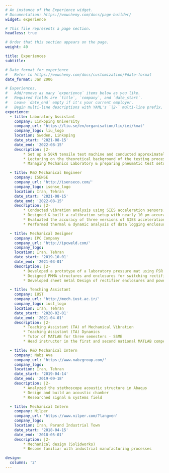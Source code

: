 ```yaml
---
# An instance of the Experience widget.
# Documentation: https://wowchemy.com/docs/page-builder/
widget: experience

# This file represents a page section.
headless: true

# Order that this section appears on the page.
weight: 40

title: Experiences
subtitle:

# Date format for experience
#   Refer to https://wowchemy.com/docs/customization/#date-format
date_format: Jan 2006

# Experiences.
#   Add/remove as many `experience` items below as you like.
#   Required fields are `title`, `company`, and `date_start`.
#   Leave `date_end` empty if it's your current employer.
#   Begin multi-line descriptions with YAML's `|2-` multi-line prefix.
experience:
  - title: Laboratory Assistant
    company: Linkoping University
    company_url: 'https://liu.se/en/organisation/liu/iei/kmat'
    company_logo: liu_logo
    location: Sweden, Linkoping
    date_start: '2021-08-15'
    date_end: '2022-08-15'
    description: |2-
        * Set up a 50kN tensile test machine and conducted approximately 150 tests in total (ISO 6892) at KMAT Lab.
        * Lecturing on the theoretical background of the testing process
        * Managing Mechanics Laboratory & preparing pneumatic test setup - FLUMES Lab

  - title: R&D Mechanical Engineer
    company: ISENSE
    company_url: 'http://isenseco.com/'
    company_logo: isense_logo
    location: Iran, Tehran
    date_start: '2021-08-15'
    date_end: '2022-08-15'
    description: |2-
        * Conducted vibration analysis using SIES acceleration sensors; diagnosed looseness for post-earthquake damage assessment devices, performed signal processing, and researched mechanical joints.
        * Designed & built a calibration setup with nearly 10 μm accuracy for crack meters.
        * Evaluated the accuracy of three versions of SIES acceleration sensors.
        * Performed thermal & dynamic analysis of data logging enclosures and prepared final revisions for manufacturing.

  - title: Mechanical Designer
    company: IPC Company
    company_url: 'http://ipcweld.com/'
    company_logo:
    location: Iran, Tehran
    date_start: '2019-10-01'
    date_end: '2021-03-01'
    description: |2-
        * Developed a prototype of a laboratory pressure mat using FSR and its interactive software for real-time movement monitoring (using PyQt and Arduino).
        * Designed PMMA structures and enclosures for switching rectifiers.
        * Developed sheet metal Design of rectifier enclosures and power suppliers.

  - title: Teaching Assistant
    company: IUST
    company_url: 'http://mech.iust.ac.ir/'
    company_logo: iust_logo
    location: Iran, Tehran
    date_start: '2020-02-01'
    date_end: '2021-04-01'
    description: |2-
        * Teaching Assistant (TA) of Mechanical Vibration
        * Teaching Assistant (TA) Dynamics
        * Tutor of MATLAB for three semesters - SSME
        * Head instructor in the first and second national MATLAB competitions

  - title: R&D Mechanical Intern
    company: Nabz Ava
    company_url: 'https://www.nabzgroup.com/'
    company_logo:
    location: Iran, Tehran
    date_start: '2019-04-14'
    date_end: '2019-09-18'
    description: |2-
        * Analyzed the stethoscope acoustic structure in Abaqus
        * Design and build an acoustic chamber
        * Researched signal & systems field

  - title: Mechanical Intern
    company: Nilper
    company_url: 'https://www.nilper.com/?lang=en'
    company_logo:
    location: Iran, Parand Industrial Town
    date_start: '2018-04-15'
    date_end: '2018-05-01'
    description: |2-
        * Mechanical design (Solidworks)
        * Become familiar with industrial manufacturing processes

design:
  columns: '2'
---
```

